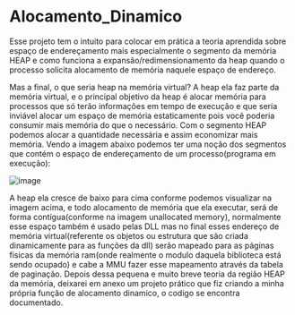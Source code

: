 # Alocamento_Dinamico
Esse projeto tem o intuito para colocar em prática a teoria aprendida sobre espaço de endereçamento mais especialmente o segmento da memória  HEAP e como funciona a expansão/redimensionamento da heap quando o processo solicita alocamento de memória naquele espaço de endereço. 

Mas a final, o que seria heap na memória virtual? 
A heap ela faz parte da memória virtual, e o principal objetivo da heap é alocar memória para processos que só terão informações em tempo de execução e que seria inviável alocar um espaço de memória estaticamente pois você poderia consumir mais memória do que o necessário. Com o segmento HEAP podemos alocar a quantidade necessária e assim economizar mais memória. Vendo a imagem abaixo podemos ter uma noção dos segmentos que contém o espaço de endereçamento de um processo(programa em execução):

![image](https://github.com/user-attachments/assets/21a9039c-f917-463e-aa51-c2e0f436cb68)

A heap ela cresce de baixo para cima conforme podemos visualizar na imagem acima, e todo alocamento de memória que ela executar, será de forma contígua(conforme na imagem unallocated memory), normalmente esse espaço também é usado pelas DLL mas no final esses endereço de memória virtual(referente os objetos ou estrutura que são criada dinamicamente para as funções da dll) serão mapeado para as páginas fisicas da memória ram(onde realmente o modulo daquela biblioteca está sendo ocupado) e cabe a MMU fazer esse mapeamento através da tabela de paginação. Depois dessa pequena e muito breve teoria da região HEAP da memória, deixarei em anexo um projeto prático que fiz criando a minha própria função de alocamento dinamico, o codigo se encontra documentado.
